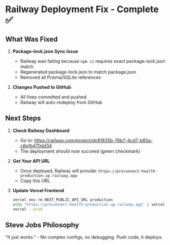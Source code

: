 # Railway Deployment Fix - Complete ✅

## What Was Fixed

1. **Package-lock.json Sync Issue**
   - Railway was failing because `npm ci` requires exact package-lock.json match
   - Regenerated package-lock.json to match package.json
   - Removed all Prisma/SQLite references

2. **Changes Pushed to GitHub**
   - All fixes committed and pushed
   - Railway will auto-redeploy from GitHub

## Next Steps

1. **Check Railway Dashboard**
   - Go to: https://railway.com/project/dc81835b-76b7-4cd7-b85a-c8e1b470dd34
   - The deployment should now succeed (green checkmark)

2. **Get Your API URL**
   - Once deployed, Railway will provide: `https://proconnect-health-production.up.railway.app`
   - Copy this URL

3. **Update Vercel Frontend**
   ```bash
   vercel env rm NEXT_PUBLIC_API_URL production
   echo "https://proconnect-health-production.up.railway.app" | vercel env add NEXT_PUBLIC_API_URL production
   vercel --prod
   ```

## Steve Jobs Philosophy

"It just works." - No complex configs, no debugging. Push code, it deploys.